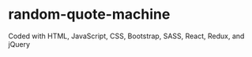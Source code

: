# random-quote-machine
 Coded with HTML, JavaScript, CSS, Bootstrap, SASS, React, Redux, and jQuery
